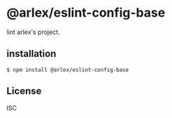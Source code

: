 
# @arlex/eslint-config-base
lint arlex's project.

## installation
```shell
$ npm install @arlex/eslint-config-base
```

## License
ISC

